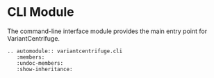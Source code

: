 # CLI Module

The command-line interface module provides the main entry point for VariantCentrifuge.

```{eval-rst}
.. automodule:: variantcentrifuge.cli
   :members:
   :undoc-members:
   :show-inheritance:
```